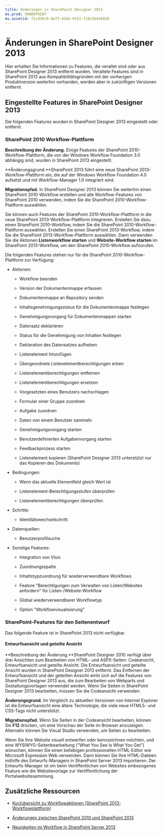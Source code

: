 ```yaml
---
title: Änderungen in SharePoint Designer 2013
ms.prod: SHAREPOINT
ms.assetid: f1cd30c9-9a73-428d-9151-f1813b43b020
---
```



# Änderungen in SharePoint Designer 2013
Hier erhalten Sie Informationen zu Features, die veraltet sind oder aus SharePoint Designer 2013 entfernt wurden. Veraltete Features sind in SharePoint 2013 aus Kompatibilitätsgründen mit der vorherigen Produktversion weiterhin vorhanden, werden aber in zukünftigen Versionen entfernt.
## Eingestellte Features in SharePoint Designer 2013
<a name="WhatsChangedSharePointDesigner2013_DiscontinuedFeatures"> </a>

Die folgenden Features wurden in SharePoint Designer 2013 eingestellt oder entfernt.
  
    
    

### SharePoint 2010 Workflow-Plattform
<a name="WhatsChangedSharePointDesigner2013_WorkflowPlatform"> </a>

 **Beschreibung der Änderung.** Einige Features der SharePoint 2010-Workflow-Plattform, die von der Windows Workflow Foundation 3.0 abhängig sind, wurden in SharePoint 2013 eingestellt.
  
    
    
 **Änderungsgrund.**SharePoint 2013 führt eine neue SharePoint 2013-Workflow-Plattform ein, die auf der Windows Workflow Foundation 4.0 aufsetzt und mit Workflow-Manager 1.0 integriert wird.
  
    
    
 **Migrationspfad.** In SharePoint Designer 2013 können Sie weiterhin einen SharePoint 2010-Workflow erstellen und alle Workflow-Features von SharePoint 2010 verwenden, indem Sie die SharePoint 2010-Workflow-Plattform auswählen.
  
    
    
Sie können auch Features der SharePoint 2010-Workflow-Plattform in die neue SharePoint 2013-Workflow-Plattform integrieren. Erstellen Sie dazu einen SharePoint 2010-Workflow, indem Sie die SharePoint 2010-Workflow-Plattform auswählen. Erstellen Sie einen SharePoint 2013-Workflow, indem Sie die SharePoint 2013-Workflow-Plattform auswählen. Dann verwenden Sie die Aktionen **Listenworkflow starten** und **Website-Workflow starten** im SharePoint 2013-Workflow, um den SharePoint 2010-Workflow aufzurufen.
  
    
    
Die folgenden Features stehen nur für die SharePoint 2010-Workflow-Plattform zur Verfügung:
  
    
    

- Aktionen:
    
  - Workflow beenden
    
  
  - Version der Dokumentenmappe erfassen
    
  
  - Dokumentenmappe an Repository senden
    
  
  - Inhaltsgenehmigungsstatus für die Dokumentenmappe festlegen
    
  
  - Genehmigungsvorgang für Dokumentenmappen starten
    
  
  - Datensatz deklarieren
    
  
  - Status für die Genehmigung von Inhalten festlegen
    
  
  - Deklaration des Datensatzes aufheben
    
  
  - Listenelement hinzufügen 
    
  
  - Übergeordnete Listenelementberechtigungen erben
    
  
  - Listenelementberechtigungen entfernen
    
  
  - Listenelementberechtigungen ersetzen
    
  
  - Vorgesetzten eines Benutzers nachschlagen
    
  
  - Formular einer Gruppe zuordnen
    
  
  - Aufgabe zuordnen
    
  
  - Daten von einem Benutzer sammeln
    
  
  - Genehmigungsvorgang starten
    
  
  - Benutzerdefinierten Aufgabenvorgang starten
    
  
  - Feedbackprozess starten
    
  
  - Listenelement kopieren (SharePoint Designer 2013 unterstützt nur das Kopieren des Dokuments)
    
  
- Bedingungen:
    
  - Wenn das aktuelle Elementfeld gleich Wert ist
    
  
  - Listenelement-Berechtigungsstufen überprüfen
    
  
  - Listenelementberechtigungen überprüfen
    
  
- Schritte:
    
  - Identitätswechselschritt:
    
  
- Datenquellen:
    
  - Benutzerprofilsuche
    
  
- Sonstige Features:
    
  - Integration von Visio
    
  
  - Zuordnungsspalte
    
  
  - Inhaltstypzuordnung für wiederverwendbare Workflows
    
  
  - Feature "Berechtigungen zum Verwalten von Listen/Websites anfordern" für Listen-/Website-Workflow
    
  
  - Global wiederverwendbarer Workflowtyp
    
  
  - Option "Workflowvisualisierung"
    
  

### SharePoint-Features für den Seitenentwurf
<a name="WhatsChangedSharePointDesigner2013_PageDesignFeatures"> </a>

Das folgende Feature ist in SharePoint 2013 nicht verfügbar.
  
    
    

#### Entwurfsansicht und geteilte Ansicht
<a name="WhatsChangedSharePointDesigner2013_DesignViewSplitView"> </a>

 **Beschreibung der Änderung.**SharePoint Designer 2010 verfügt über drei Ansichten zum Bearbeiten von HTML- und ASPX-Seiten: Codeansicht, Entwurfsansicht und geteilte Ansicht. Die Entwurfsansicht und geteilte Ansicht wurden in SharePoint Designer 2013 entfernt. Das Entfernen der Entwurfsansicht und der geteilten Ansicht wirkt sich auf die Features von SharePoint Designer 2013 aus, die zum Bearbeiten von Webparts und Gestaltungsvorlagen verwendet werden. Wenn Sie Seiten in SharePoint Designer 2013 bearbeiten, müssen Sie die Codeansicht verwenden.
  
    
    
 **Änderungsgrund.** Im Vergleich zu aktuellen Versionen von Internet Explorer ist die Entwurfsansicht eine ältere Technologie, die viele neue HTML5- und CSS-Tags nicht unterstützt.
  
    
    
 **Migrationspfad.** Wenn Sie Seiten in der Codeansicht bearbeiten, können Sie **F12** drücken, um eine Vorschau der Seite im Browser anzuzeigen. Alternativ können Sie Visual Studio verwenden, um Seiten zu bearbeiten.
  
    
    
Wenn Sie Ihre Website visuell entwerfen oder kennzeichnen möchten, und eine WYSIWYG-Seitenbearbeitung ("What You See Is What You Get") wünschen, können Sie einen beliebigen professionellen HTML-Editor wie Microsoft Expression Web verwenden. Dann können Sie Ihre HTML-Dateien mithilfe des Entwurfs-Managers in SharePoint Server 2013 importieren. Der Entwurfs-Manager ist ein beim Veröffentlichen von Websites einbezogenes Feature wie die Websitevorlage zur Veröffentlichung der Portalwebsitesammlung.
  
    
    

## Zusätzliche Ressourcen
<a name="WhatsChangedSharePointDesigner2013_AdditionalResources"> </a>


-  [Kurzübersicht zu Workflowaktionen (SharePoint 2013-Workflowplattform)](workflow-actions-quick-reference-sharepoint-2013-workflow-platform.md)
    
  
-  [Änderungen zwischen SharePoint 2010 und SharePoint 2013](http://technet.microsoft.com/de-de/library/ff607742%28v=office.15%29.aspx)
    
  
-  [Neuigkeiten im Workflow in SharePoint Server 2013](http://technet.microsoft.com/de-de/library/jj219638%28v=office.15%29.aspx)
    
  

  
    
    

